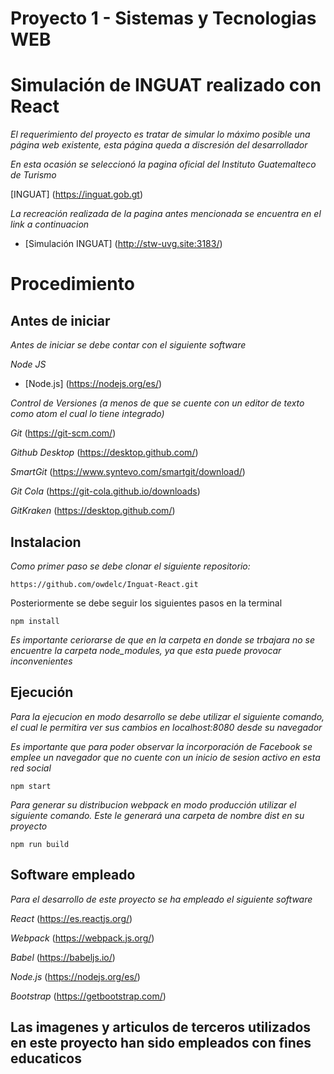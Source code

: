 # Proyecto 1 - Sistemas y Tecnologias WEB
# Simulación de INGUAT realizado con React

_El requerimiento del proyecto es tratar de simular lo máximo posible una página web existente, esta página queda a discresión del desarrollador_

_En esta ocasión se seleccionó la pagina oficial del Instituto Guatemalteco de Turismo_

[INGUAT] (https://inguat.gob.gt)

_La recreación realizada de la pagina antes mencionada se encuentra en el link a continuacion_

* [Simulación INGUAT] (http://stw-uvg.site:3183/)

# Procedimiento

## Antes de iniciar

_Antes de iniciar se debe contar con el siguiente software_

_Node JS_
* [Node.js] (https://nodejs.org/es/)

_Control de Versiones (a menos de que se cuente con un editor de texto como atom el cual lo tiene integrado)_

_Git_
(https://git-scm.com/)

_Github Desktop_
(https://desktop.github.com/)

_SmartGit_
(https://www.syntevo.com/smartgit/download/)

_Git Cola_
(https://git-cola.github.io/downloads)

_GitKraken_
(https://desktop.github.com/)


## Instalacion 

_Como primer paso se debe clonar el siguiente repositorio:_ 

```
https://github.com/owdelc/Inguat-React.git 
```

Posteriormente se debe seguir los siguientes pasos en la terminal

```
npm install
```

_Es importante ceriorarse de que en la carpeta en donde se trbajara no se encuentre la carpeta node_modules, ya que esta puede provocar inconvenientes_


## Ejecución 

_Para la ejecucion en modo desarrollo se debe utilizar el siguiente comando, el cual le permitira ver sus cambios en localhost:8080 desde su navegador_

_Es importante que para poder observar la incorporación de Facebook se emplee un navegador que no cuente con un inicio de sesion activo en esta red social_

```
npm start
```

_Para generar su distribucion webpack en modo producción utilizar el siguiente comando. Este le generará una carpeta de nombre dist en su proyecto_

```
npm run build
```

## Software empleado

_Para el desarrollo de este proyecto se ha empleado el siguiente software_

_React_ (https://es.reactjs.org/)

_Webpack_
(https://webpack.js.org/)

_Babel_
(https://babeljs.io/)

_Node.js_
(https://nodejs.org/es/)

_Bootstrap_
(https://getbootstrap.com/)


## Las imagenes y articulos de terceros utilizados en este proyecto han sido empleados con fines educaticos




